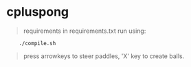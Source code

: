 # cpluspong
> requirements in requirements.txt
> run using:

        ./compile.sh

> press arrowkeys to steer paddles, 'X' key to create balls.
